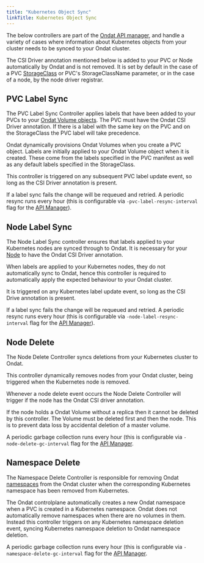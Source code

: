 ```yaml
---
title: "Kubernetes Object Sync"
linkTitle: Kubernetes Object Sync
---
```


The below controllers are part of the [Ondat API manager](/docs/concepts/components), and handle a variety of cases where
information about Kubernetes objects from your cluster needs to be synced to
your Ondat cluster.

The CSI Driver annotation mentioned below is added to your PVC or Node
automatically by Ondat and is not removed. It is set by default in the case
of a PVC [StorageClass](/docs/operations/storageclasses) or
PVC's StorageClassName parameter, or in the case of a node, by the node driver
registrar.

## PVC Label Sync

The PVC Label Sync Controller applies labels that have been added to your PVCs
to your [Ondat Volume objects](/docs/concepts/volumes). The
PVC must have the Ondat CSI Driver annotation. If there is a label with the
same key on the PVC and on the StorageClass the PVC label will take precedence.

Ondat dynamically provisions Ondat Volumes when you create a PVC
object. Labels are initially applied to your Ondat Volume object when it is
created. These come from the labels specified in the PVC manifest as well as
any default labels specified in the StorageClass.

This controller is triggered on any subsequent PVC label update event, so long
as the CSI Driver annotation is present.

If a label sync fails the change will be requeued and retried. A periodic
resync runs every hour (this is configurable via `-pvc-label-resync-interval`
flag for the [API Manager](https://github.com/storageos/api-manager)).

## Node Label Sync

The Node Label Sync controller ensures that labels applied to your Kubernetes
nodes are synced through to Ondat. It is necessary for your [Node](/docs/concepts/nodes) to have the Ondat CSI Driver annotation.

When labels are applied to your Kubernetes nodes, they do not automatically
sync to Ondat, hence this controller is required to automatically apply the
expected behaviour to your Ondat cluster.

It is triggered on any Kubernetes label update event, so long as the CSI Drive
annotation is present.

If a label sync fails the change will be requeued and retried. A periodic
resync runs every hour (this is configurable via `-node-label-resync-interval`
flag for the [API Manager](https://github.com/storageos/api-manager)).

## Node Delete

The Node Delete Controller syncs deletions from your Kubernetes cluster to
Ondat.

This controller dynamically removes nodes from your Ondat cluster, being
triggered when the Kubernetes node is removed. 

Whenever a node delete event occurs the Node Delete Controller will trigger if
the node has the Ondat CSI driver annotation.

If the node holds a Ondat Volume without a replica then it cannot be
deleted by this controller. The Volume must be deleted first and then the node.
This is to prevent data loss by accidental deletion of a master volume. 

A periodic garbage collection runs every hour (this is configurable via
`-node-delete-gc-interval` flag for the [API Manager](https://github.com/storageos/api-manager).

## Namespace Delete

The Namespace Delete Controller is responsible for removing Ondat
[namespaces](/docs/concepts/namespaces) from the Ondat
cluster when the corresponding Kubernetes namespace has been removed from
Kubernetes.

The Ondat controlplane automatically creates a new Ondat namespace when
a PVC is created in a Kubernetes namespace. Ondat does not automatically
remove namespaces when there are no volumes in them. Instead this controller
triggers on any Kubernetes namespace deletion event, syncing Kubernetes
namespace deletion to Ondat namespace deletion.

A periodic garbage collection runs every hour (this is configurable via
`-namespace-delete-gc-interval` flag for the [API Manager](https://github.com/storageos/api-manager).
